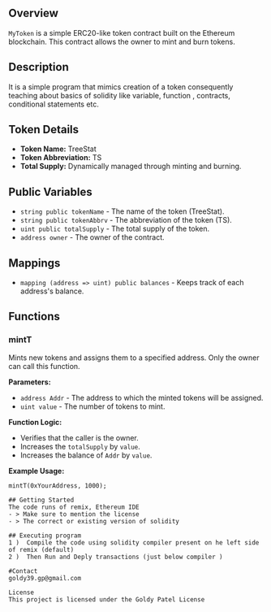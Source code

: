 ## Overview

`MyToken` is a simple ERC20-like token contract built on the Ethereum blockchain. This contract allows the owner to mint and burn tokens. 

## Description
It is a simple program that mimics creation of a token consequently teaching about basics of solidity like variable, function , contracts, conditional statements etc.

## Token Details

- **Token Name:** TreeStat
- **Token Abbreviation:** TS
- **Total Supply:** Dynamically managed through minting and burning.

## Public Variables

- `string public tokenName` - The name of the token (TreeStat).
- `string public tokenAbbrv` - The abbreviation of the token (TS).
- `uint public totalSupply` - The total supply of the token.
- `address owner` - The owner of the contract.

## Mappings

- `mapping (address => uint) public balances` - Keeps track of each address's balance.

## Functions

### mintT

Mints new tokens and assigns them to a specified address. Only the owner can call this function.

**Parameters:**
- `address Addr` - The address to which the minted tokens will be assigned.
- `uint value` - The number of tokens to mint.

**Function Logic:**
- Verifies that the caller is the owner.
- Increases the `totalSupply` by `value`.
- Increases the balance of `Addr` by `value`.

**Example Usage:**
```solidity
mintT(0xYourAddress, 1000);

## Getting Started
The code runs of remix, Ethereum IDE
- > Make sure to mention the license
- > The correct or existing version of solidity
  
## Executing program
1 )  Compile the code using solidity compiler present on he left side of remix (default)
2 )  Then Run and Deply transactions (just below compiler )

#Contact
goldy39.gp@gmail.com

License
This project is licensed under the Goldy Patel License 
